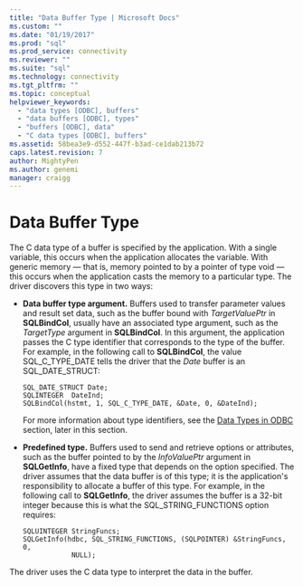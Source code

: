 ```yaml
---
title: "Data Buffer Type | Microsoft Docs"
ms.custom: ""
ms.date: "01/19/2017"
ms.prod: "sql"
ms.prod_service: connectivity
ms.reviewer: ""
ms.suite: "sql"
ms.technology: connectivity
ms.tgt_pltfrm: ""
ms.topic: conceptual
helpviewer_keywords: 
  - "data types [ODBC], buffers"
  - "data buffers [ODBC], types"
  - "buffers [ODBC], data"
  - "C data types [ODBC], buffers"
ms.assetid: 58bea3e9-d552-447f-b3ad-ce1dab213b72
caps.latest.revision: 7
author: MightyPen
ms.author: genemi
manager: craigg
---
```

# Data Buffer Type
The C data type of a buffer is specified by the application. With a single variable, this occurs when the application allocates the variable. With generic memory — that is, memory pointed to by a pointer of type void — this occurs when the application casts the memory to a particular type. The driver discovers this type in two ways:  
  
-   **Data buffer type argument.** Buffers used to transfer parameter values and result set data, such as the buffer bound with *TargetValuePtr* in **SQLBindCol**, usually have an associated type argument, such as the *TargetType* argument in **SQLBindCol**. In this argument, the application passes the C type identifier that corresponds to the type of the buffer. For example, in the following call to **SQLBindCol**, the value SQL_C_TYPE_DATE tells the driver that the *Date* buffer is an SQL_DATE_STRUCT:  
  
    ```  
    SQL_DATE_STRUCT Date;  
    SQLINTEGER  DateInd;  
    SQLBindCol(hstmt, 1, SQL_C_TYPE_DATE, &Date, 0, &DateInd);  
    ```  
  
     For more information about type identifiers, see the [Data Types in ODBC](../../../odbc/reference/develop-app/data-types-in-odbc.md) section, later in this section.  
  
-   **Predefined type.** Buffers used to send and retrieve options or attributes, such as the buffer pointed to by the *InfoValuePtr* argument in **SQLGetInfo**, have a fixed type that depends on the option specified. The driver assumes that the data buffer is of this type; it is the application's responsibility to allocate a buffer of this type. For example, in the following call to **SQLGetInfo**, the driver assumes the buffer is a 32-bit integer because this is what the SQL_STRING_FUNCTIONS option requires:  
  
    ```  
    SQLUINTEGER StringFuncs;  
    SQLGetInfo(hdbc, SQL_STRING_FUNCTIONS, (SQLPOINTER) &StringFuncs, 0,  
                NULL);  
    ```  
  
 The driver uses the C data type to interpret the data in the buffer.
